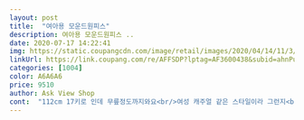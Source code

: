 ```yaml
---
layout: post 
title:  "여아용 모운드원피스" 
description: 여아용 모운드원피스 ..
date: 2020-07-17 14:22:41 
img: https://static.coupangcdn.com/image/retail/images/2020/04/14/11/3/d02f8f54-5384-4524-8e9f-76a0e0ce6434.jpg 
linkUrl: https://link.coupang.com/re/AFFSDP?lptag=AF3600438&subid=ahnPublicAsk&pageKey=1463479926&itemId=2517253076&vendorItemId=70510225858&traceid=V0-113-cef74de26dbe37d4 
categories: [1004] 
color: A6A6A6 
price: 9510 
author: Ask View Shop 
cont:  "112cm 17키로 인데 무릎정도까지와요<br/>여성 캐주얼 같은 스타일이라 그런지<br/>옷은 귀엽구 이뻐요<br/>원단도 괜찮고 입으니 귀여워요<br/>이 옷 입으면 아이가 좀 어린이 같고 커보여요.<br/><br/>초여름이나 초가을까진 더우니까 그때 이뿌게 입을 것 같아요<br/>칠부바지에 입혔는데 예쁩니다.<br/><br/>한여름엔 좀 ... <br/>.<br/>더운 재질이예요 ㅜ ㅜ<br/>활동적이고 열많은 아이들은 비추예용.<br/>.<br/><br/>" 
---
```

